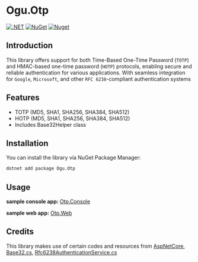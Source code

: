 # Ogu.Otp

[![.NET](https://github.com/ogulcanturan/Ogu.Otp/actions/workflows/dotnet.yml/badge.svg?branch=master)](https://github.com/ogulcanturan/Ogu.Otp/actions/workflows/dotnet.yml)
[![NuGet](https://img.shields.io/nuget/v/Ogu.Otp.svg?color=1ecf18)](https://nuget.org/packages/Ogu.Otp)
[![Nuget](https://img.shields.io/nuget/dt/Ogu.Otp.svg?logo=nuget)](https://nuget.org/packages/Ogu.Otp)

## Introduction

This library offers support for both Time-Based One-Time Password (`TOTP`) and HMAC-based one-time password (`HOTP`) protocols, enabling secure and reliable authentication for various applications. With seamless integration for `Google`, `Microsoft`, and other `RFC 6238`-compliant authentication systems


## Features

- TOTP (MD5, SHA1, SHA256, SHA384, SHA512)
- HOTP (MD5, SHA1, SHA256, SHA384, SHA512)
- Includes Base32Helper class

## Installation

You can install the library via NuGet Package Manager:

```bash
dotnet add package Ogu.Otp
```
## Usage

**sample console app:** [Otp.Console](https://github.com/ogulcanturan/Ogu.Otp/blob/master/samples/Otp.Console/Program.cs)

**sample web app:** [Otp.Web](https://github.com/ogulcanturan/Ogu.Otp/blob/master/samples/Otp.Web/)

## Credits


This library makes use of certain codes and resources from [AspNetCore](https://github.com/dotnet/aspnetcore), [Base32.cs](https://github.com/dotnet/aspnetcore/blob/main/src/Identity/Extensions.Core/src/Base32.cs), [Rfc6238AuthenticationService.cs](https://github.com/dotnet/aspnetcore/blob/main/src/Identity/Extensions.Core/src/Rfc6238AuthenticationService.cs)